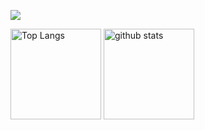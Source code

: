  ![](https://github-profile-summary-cards.vercel.app/api/cards/profile-details?username=Hiroto2002&theme=vue)

<p align="left"> 
  <img alt="Top Langs" height="145px" src="https://github-readme-stats.vercel.app/api/top-langs/?username=Hiroto2002&layout=compact&langs_count=6&theme=merko" />
  <img alt="github stats" height="145px" src="https://github-readme-stats.vercel.app/api?username=Hiroto2002&show_icons=true&theme=merko" /> 
</p>

 
